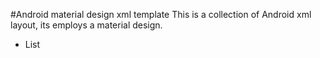 #Android material design xml template
This is a collection of Android xml layout, its employs a material design.  
* List
